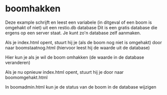 # boomhakken
Deze example schrijft en leest een variabele (in ditgeval of een boom is omgehakt of niet) uit een restio.db database
Dit is een gratis database die ergens op een server staat. Je kunt zo'n database zelf aanmaken.

Als je index.html opent, stuurt hij je (als de boom nog niet is omgehakt) door naar boomstaatnog.html
(hiervoor leest hij de waarde uit de database)

Hier kun je als je wil de boom omhakken (de waarde in de database veranderen)

Als je nu opnieuw index.html opent, stuurt hij je door naar boomomgehakt.html

In boomadmin.html kun je de status van de boom in de database wijzigen
